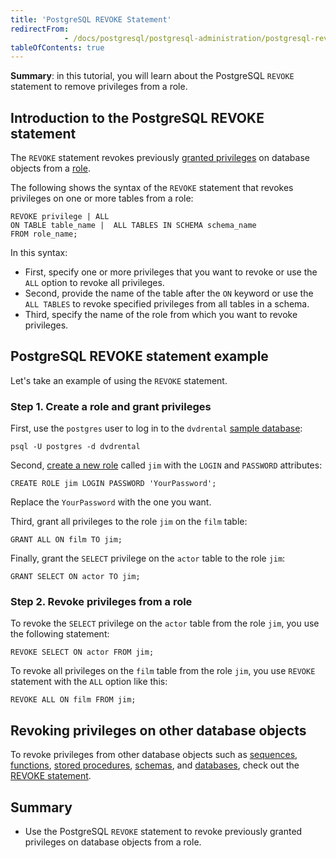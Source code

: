 ```yaml
---
title: 'PostgreSQL REVOKE Statement'
redirectFrom: 
            - /docs/postgresql/postgresql-administration/postgresql-revoke/
tableOfContents: true
---
```


**Summary**: in this tutorial, you will learn about the PostgreSQL `REVOKE` statement to remove privileges from a role.

## Introduction to the PostgreSQL REVOKE statement

The `REVOKE` statement revokes previously [granted privileges](/docs/postgresql/postgresql-administration/postgresql-grant) on database objects from a [role](https://www.postgresqltutorial.com/postgresql-administration/postgresql-roles/).

The following shows the syntax of the `REVOKE` statement that revokes privileges on one or more tables from a role:

```
REVOKE privilege | ALL
ON TABLE table_name |  ALL TABLES IN SCHEMA schema_name
FROM role_name;
```

In this syntax:

- First, specify one or more privileges that you want to revoke or use the `ALL` option to revoke all privileges.
- Second, provide the name of the table after the `ON` keyword or use the `ALL TABLES` to revoke specified privileges from all tables in a schema.
- Third, specify the name of the role from which you want to revoke privileges.

## PostgreSQL REVOKE statement example

Let's take an example of using the `REVOKE` statement.

### Step 1. Create a role and grant privileges

First, use the `postgres` user to log in to the `dvdrental` [sample database](/docs/postgresql/postgresql-getting-started/postgresql-sample-database):

```
psql -U postgres -d dvdrental
```

Second, [create a new role](https://www.postgresqltutorial.com/postgresql-administration/postgresql-roles/) called `jim` with the `LOGIN` and `PASSWORD` attributes:

```
CREATE ROLE jim LOGIN PASSWORD 'YourPassword';
```

Replace the `YourPassword` with the one you want.

Third, grant all privileges to the role `jim` on the `film` table:

```
GRANT ALL ON film TO jim;
```

Finally, grant the `SELECT` privilege on the `actor` table to the role `jim`:

```
GRANT SELECT ON actor TO jim;
```

### Step 2. Revoke privileges from a role

To revoke the `SELECT` privilege on the `actor` table from the role `jim`, you use the following statement:

```
REVOKE SELECT ON actor FROM jim;
```

To revoke all privileges on the `film` table from the role `jim`, you use `REVOKE` statement with the `ALL` option like this:

```
REVOKE ALL ON film FROM jim;
```

## Revoking privileges on other database objects

To revoke privileges from other database objects such as [sequences](/docs/postgresql/postgresql-sequences/), [functions](/docs/postgresql/postgresql-functions), [stored procedures](https://www.postgresqltutorial.com/postgresql-plpgsql/postgresql-create-procedure/), [schemas](https://www.postgresqltutorial.com/postgresql-administration/postgresql-schema/), and [databases](https://www.postgresqltutorial.com/postgresql-administration/postgresql-create-database/), check out the [REVOKE statement](https://www.postgresql.org/docs/currentsql-revoke.html).

## Summary

- Use the PostgreSQL `REVOKE` statement to revoke previously granted privileges on database objects from a role.
